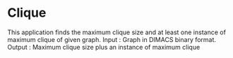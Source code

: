 # Clique

This application finds the maximum clique size and at least one instance of maximum clique of given graph.
Input : Graph in DIMACS binary format.
Output : Maximum clique size plus an instance of maximum clique
